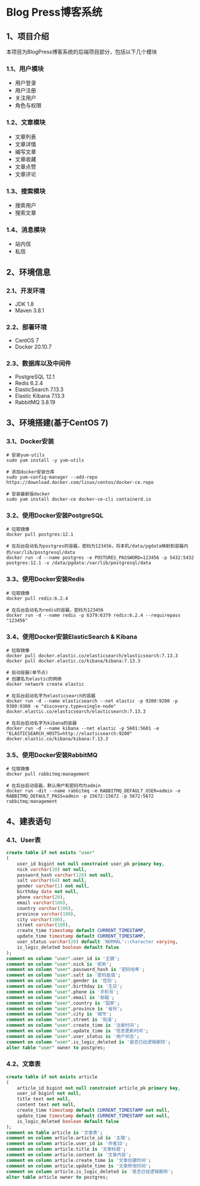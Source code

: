 # Blog Press博客系统

## 1、项目介绍
本项目为BlogPress博客系统的后端项目部分，包括以下几个模块

### 1.1、用户模块

- 用户登录
- 用户注册
- 关注用户
- 角色与权限

### 1.2、文章模块

- 文章列表
- 文章详情
- 编写文章
- 文章收藏
- 文章点赞
- 文章评论

### 1.3、搜索模块

- 搜索用户
- 搜索文章

### 1.4、消息模块

- 站内信
- 私信

## 2、环境信息

### 2.1、开发环境

- JDK 1.8
- Maven 3.8.1

### 2.2、部署环境

- CentOS 7
- Docker 20.10.7

### 2.3、数据库以及中间件

- PostgreSQL 12.1
- Redis 6.2.4
- ElasticSearch 7.13.3
- Elastic Kibana 7.13.3
- RabbitMQ 3.8.19

## 3、环境搭建(基于CentOS 7)

### 3.1、Docker安装

```
# 安装yum-utils
sudo yum install -y yum-utils

# 添加docker安装仓库
sudo yum-config-manager --add-repo https://download.docker.com/linux/centos/docker-ce.repo

# 安装最新版docker
sudo yum install docker-ce docker-ce-cli containerd.io
```

### 3.2、使用Docker安装PostgreSQL

```
# 拉取镜像
docker pull postgres:12.1

# 在后台启动名为postgres的容器，密码为123456，将本机/data/pgdata映射到容器内的/var/lib/postgresql/data
docker run -d --name postgres -e POSTGRES_PASSWORD=123456 -p 5432:5432 postgres:12.1 -v /data/pgdata:/var/lib/postgresql/data
```

### 3.3、使用Docker安装Redis

```
# 拉取镜像
docker pull redis:6.2.4

# 在后台启动名为redis的容器，密码为123456
docker run -d --name redis -p 6379:6379 redis:6.2.4 --requirepass "123456"
```

### 3.4、使用Docker安装ElasticSearch & Kibana

```
# 拉取镜像
docker pull docker.elastic.co/elasticsearch/elasticsearch:7.13.3
docker pull docker.elastic.co/kibana/kibana:7.13.3

# 启动容器(单节点)
# 创建名为elastic的网络
docker network create elastic

# 在后台启动名字为elasticsearch的容器
docker run -d --name elasticsearch --net elastic -p 9200:9200 -p 9300:9300 -e "discovery.type=single-node" docker.elastic.co/elasticsearch/elasticsearch:7.13.3

# 在后台启动名字为kibana的容器
docker run -d --name kibana --net elastic -p 5601:5601 -e "ELASTICSEARCH_HOSTS=http://elasticsearch:9200" docker.elastic.co/kibana/kibana:7.13.3
```

### 3.5、使用Docker安装RabbitMQ

```
# 拉取镜像
docker pull rabbitmq:management

# 在后台启动容器，默认用户和密码均为admin
docker run -dit --name rabbitmq -e RABBITMQ_DEFAULT_USER=admin -e RABBITMQ_DEFAULT_PASS=admin -p 15672:15672 -p 5672:5672 rabbitmq:management
```

## 4、建表语句

### 4.1、User表

```sql
create table if not exists "user"
(
	user_id bigint not null constraint user_pk primary key,
	nick varchar(20) not null,
	password_hash varchar(128) not null,
	salt varchar(64) not null,
	gender varchar(1) not null,
	birthday date not null,
	phone varchar(20),
	email varchar(100),
	country varchar(100),
	province varchar(100),
	city varchar(100),
	street varchar(100),
	create_time timestamp default CURRENT_TIMESTAMP,
	update_time timestamp default CURRENT_TIMESTAMP,
	user_status varchar(20) default 'NORMAL'::character varying,
	is_logic_deleted boolean default false
);
comment on column "user".user_id is '主键';
comment on column "user".nick is '昵称';
comment on column "user".password_hash is '密码哈希';
comment on column "user".salt is '密码盐值';
comment on column "user".gender is '性别';
comment on column "user".birthday is '生日';
comment on column "user".phone is '手机号';
comment on column "user".email is '邮箱';
comment on column "user".country is '国家';
comment on column "user".province is '省份';
comment on column "user".city is '城市';
comment on column "user".street is '街道';
comment on column "user".create_time is '注册时间';
comment on column "user".update_time is '信息更新时间';
comment on column "user".user_status is '用户状态';
comment on column "user".is_logic_deleted is '是否已经逻辑删除';
alter table "user" owner to postgres;
```

### 4.2、文章表

```sql
create table if not exists article
(
	article_id bigint not null constraint article_pk primary key,
	user_id bigint not null,
	title text not null,
	content text not null,
	create_time timestamp default CURRENT_TIMESTAMP not null,
	update_time timestamp default CURRENT_TIMESTAMP not null,
	is_logic_deleted boolean default false
);
comment on table article is '文章表';
comment on column article.article_id is '主键';
comment on column article.user_id is '作者ID';
comment on column article.title is '文章标题';
comment on column article.content is '文章内容';
comment on column article.create_time is '文章创建时间';
comment on column article.update_time is '文章修改时间';
comment on column article.is_logic_deleted is '是否已经逻辑删除';
alter table article owner to postgres;
```

